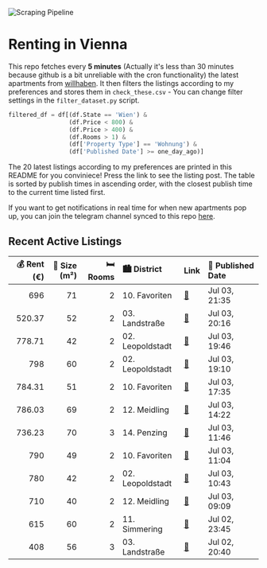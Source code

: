![Scraping Pipeline](https://github.com/AthomsG/renting-in-vienna/actions/workflows/run_pipeline.yml/badge.svg)


# Renting in Vienna

This repo fetches every **5 minutes** (Actually it's less than 30 minutes because github is a bit unreliable with the cron functionality) the latest apartments from [willhaben](https://www.willhaben.at/).
It then filters the listings according to my preferences and stores them in `check_these.csv` - You can change filter settings in the `filter_dataset.py` script.

```python
filtered_df = df[(df.State == 'Wien') & 
                 (df.Price < 800) &
                 (df.Price > 400) &
                 (df.Rooms > 1) &
                 (df['Property Type'] == 'Wohnung') &
                 (df['Published Date'] >= one_day_ago)]
```

The 20 latest listings according to my preferences are printed in this README for you conviniece! Press the link to see the listing post.
The table is sorted by publish times in ascending order, with the closest publish time to the current time listed first.

If you want to get notifications in real time for when new apartments pop up, you can join the telegram channel synced to this repo [here](https://t.me/+1HPAYOf5BSsyNTlk).

## Recent Active Listings

|   💰 Rent (€) |   📏 Size (m²) |   🛏️ Rooms | 🏙️ District      | Link                                                                                                                                                                                                                                                                             | 📅 Published Date   |
|-------------:|--------------:|-----------:|:-----------------|:---------------------------------------------------------------------------------------------------------------------------------------------------------------------------------------------------------------------------------------------------------------------------------|:-------------------|
|       696    |            71 |          2 | 10. Favoriten    | [🔗](https://www.willhaben.at/iad/immobilien/d/mietwohnungen/wien/wien-1100-favoriten/%2A%2A%2A2-zimmer-wohnung-im-10.-bezirk---n%C3%A4he-hauptbahnhof%2A%2A%2A-1230190840/)                                                                                                      | Jul 03, 21:35      |
|       520.37 |            52 |          2 | 03. Landstraße   | [🔗](https://www.willhaben.at/iad/immobilien/d/mietwohnungen/wien/wien-1030-landstra%C3%9Fe/gemeindewohnung-per-direktvergabe---abl%C3%B6se---moderne-ausstattung-inkl.-neuer-k%C3%BCche-785367603/)                                                                              | Jul 03, 20:16      |
|       778.71 |            42 |          2 | 02. Leopoldstadt | [🔗](https://www.willhaben.at/iad/immobilien/d/mietwohnungen/wien/wien-1020-leopoldstadt/2-zimmerwohnung-mit-gartenblick-1347260771/)                                                                                                                                             | Jul 03, 19:46      |
|       798    |            60 |          2 | 02. Leopoldstadt | [🔗](https://www.willhaben.at/iad/immobilien/d/mietwohnungen/wien/wien-1020-leopoldstadt/provisionsfrei-f%C3%BCr-den-mieter%21-oberm%C3%BCllnerstra%C3%9Fe-n%C3%A4chst-u1/u2-zentrumn%C3%A4he-hofruhelage-60m%C2%B2-altbaumiete-wg-eignung%21-studenten-bevorzugt%21-1814397752/) | Jul 03, 19:10      |
|       784.31 |            51 |          2 | 10. Favoriten    | [🔗](https://www.willhaben.at/iad/immobilien/d/mietwohnungen/wien/wien-1100-favoriten/provisionsfrei:-unbefristeter-51m%C2%B2-altbau-%2B-8m%C2%B2-terrasse-mit-einbauk%C3%BCche-und-lift---1100-wien%21-2016217767/)                                                              | Jul 03, 17:35      |
|       786.03 |            69 |          2 | 12. Meidling     | [🔗](https://www.willhaben.at/iad/immobilien/d/mietwohnungen/wien/wien-1120-meidling/helle-2-zimmer-dachgescho%C3%9Fwohnung-mit-loggia---1120-wien-erlgasse-21-23-1622952647/)                                                                                                    | Jul 03, 14:22      |
|       736.23 |            70 |          3 | 14. Penzing      | [🔗](https://www.willhaben.at/iad/immobilien/d/mietwohnungen/wien/wien-1140-penzing/wiener-wohnen-direktvergabe-vms-6/25-1281866554/)                                                                                                                                             | Jul 03, 11:46      |
|       790    |            49 |          2 | 10. Favoriten    | [🔗](https://www.willhaben.at/iad/immobilien/d/mietwohnungen/wien/wien-1100-favoriten/helle-m%C3%B6blierte-wohnung-1471798239/)                                                                                                                                                   | Jul 03, 11:04      |
|       780    |            42 |          2 | 02. Leopoldstadt | [🔗](https://www.willhaben.at/iad/immobilien/d/mietwohnungen/wien/wien-1020-leopoldstadt/sch%C3%B6ne-ruhige-2-zimmer-wohnung-nahe-wu-und-praterpark-626188180/)                                                                                                                   | Jul 03, 10:43      |
|       710    |            40 |          2 | 12. Meidling     | [🔗](https://www.willhaben.at/iad/immobilien/d/mietwohnungen/wien/wien-1120-meidling/helle-15-zimmer-nahe-sch%C3%B6nbrunn-1783153900/)                                                                                                                                            | Jul 03, 09:09      |
|       615    |            60 |          2 | 11. Simmering    | [🔗](https://www.willhaben.at/iad/immobilien/d/mietwohnungen/wien/wien-1110-simmering/wohnung-direktvergabe-gemeinde-wien%28wohnticket-31.05.2025%29-mit-abl%C3%B6se-4.500%E2%82%AC-1657361863/)                                                                                  | Jul 02, 23:45      |
|       408    |            56 |          3 | 03. Landstraße   | [🔗](https://www.willhaben.at/iad/immobilien/d/mietwohnungen/wien/wien-1030-landstra%C3%9Fe/wiener-wohnen-direktvergabe-vormerkschein-29.04.2024-3-zimmer-1962386555/)                                                                                                            | Jul 02, 20:40      |
